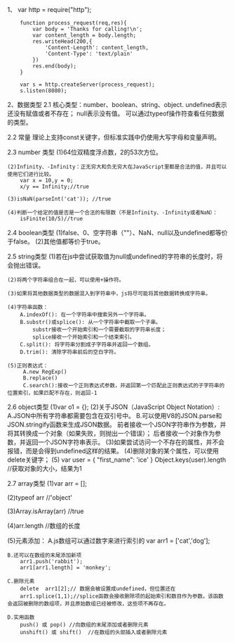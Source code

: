1、
        var http = require("http");

        function process_request(req,res){
            var body = 'Thanks for calling!\n';
            var content_length = body.length;
            res.writeHead(200,{
                'Content-Length': content_length,
                'Content-Type': 'text/plain'
            })
            res.end(body);
        }

        var s = http.createServer(process_request);
        s.listen(8080);

2、数据类型
2.1 核心类型：number、boolean、string、object.
    undefined表示还没有赋值或者不存在；
    null表示没有值。
    可以通过typeof操作符查看任何数据的类型。

2.2 常量
    理论上支持const关键字，但标准实践中仍使用大写字母和变量声明。

2.3 number 类型
    (1)64位双精度浮点数，2的53次方位。

    (2)Infinity、-Infinity：正无穷大和负无穷大在JavaScript里都是合法的值，并且可以使用它们进行比较。
        var x = 10,y = 0;
        x/y == Infinity;//true

    (3)isNaN(parseInt('cat')); //true

    (4)判断一个给定的值是否是一个合法的有限数（不是Infinity、-Infinity或者NaN）：
        isFinite(10/5)//true

2.4  boolean类型
    (1)false、0、空字符串（""）、NaN、null以及undefined都等价于false。
    (2)其他值都等价于true。

2.5 string类型
    (1)若在js中尝试获取值为null或undefined的字符串的长度时，将会抛出错误。

    (2)将两个字符串组合在一起，可以使用+操作符。
    
    (3)如果将其他数据类型的数据混入到字符串中，js将尽可能将其他数据转换成字符串。

    (4)字符串函数：
        A.indexOf(): 在一个字符串中搜索另外一个字符串。
        B.substr()或splice(): 从一个字符串中截取一个子串。
            substr接收一个开始索引和一个需要截取的字符串长度；
            splice接收一个开始索引和一个结束索引。
        C.split(): 将字符串分割成子字符串并返回一个数组。
        D.trim(): 清除字符串前后的空白字符。
    
    (5)正则表达式：
         A.new RegExp()
         B.replace()
         C.search():接收一个正则表达式参数，并返回第一个匹配此正则表达式的子字符串的位置索引，如果匹配不存在，则返回-1

2.6 object类型
    (1)var o1 = {};
    (2)关于JSON（JavaScript Object Notation）:
        A.JSON中所有字符串都需要包含在双引号中。
        B.可以使用V8的JSON.parse和JSON.stringify函数来生成JSON数据。
            前者接收一个JSON字符串作为参数，并将其转换成一个对象（如果失败，则抛出一个错误）；
            后者接收一个对象作为参数，并返回一个JSON字符串表示。
    (3)如果尝试访问一个不存在的属性，并不会报错，而是会得到undefined这样的结果。
    (4)删除对象的某个属性，可以使用delete关键字；
    (5)
    var user = {
        "first_name": 'ice'
    }
    Object.keys(user).length   //获取对象的大小，结果为1

2.7 array类型
   (1)var arr = [];

   (2)typeof arr //'object'

   (3)Array.isArray(arr) //true

   (4)arr.length  //数组的长度

   (5)元素添加：
    A.js数组可以通过数字来进行索引的
        var arr1 = ['cat','dog'];

    B.还可以在数组的末尾添加新项
        arr1.push('rabbit');
        arr1[arr1.length] = 'monkey';

    C.删除元素
        delete  arr1[2];// 数据会被设置成undefined，但位置还在
        arr1.splice(1,1);//splice函数会接收删除项的起始索引和数目作为参数。该函数会返回被删除的数组项，并且原始数组已经被修改，这些项不再存在。

    D.实用函数
        push() 或 pop() //向数组的末尾添加或者删除元素
        unshift() 或 shift()  //在数组的头部插入或者删除元素


